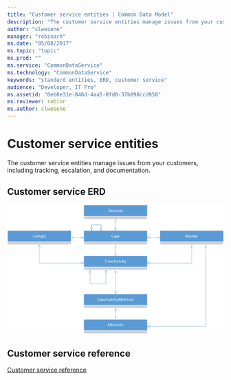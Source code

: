 ```yaml
---
title: "Customer service entities | Common Data Model"
description: "The customer service entities manage issues from your customers, including tracking, escalation, and documentation."
author: "clwesene"
manager: "robinarh"
ms.date: "05/08/2017"
ms.topic: "topic"
ms.prod: ""
ms.service: "CommonDataService"
ms.technology: "CommonDataService"
keywords: "standard entities, ERD, customer service"
audience: "Developer, IT Pro"
ms.assetid: "0eb0e31e-846d-4aa5-8fd0-37b098ccd958"
ms.reviewer: robinr
ms.author: clwesene
---
```


# Customer service entities

The customer service entities manage issues from your customers, including tracking, escalation, and documentation.

## Customer service ERD

![Customer Service ERD](media/customer-service.png "Customer Service ERD")

## Customer service reference

[Customer service reference](entity-tables/customer-service.md "Customer Service Reference")
